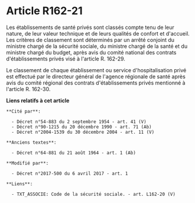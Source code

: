 # Article R162-21

Les établissements de santé privés sont classés compte tenu de leur nature, de leur valeur technique et de leurs qualités de
confort et d'accueil. Les critères de classement sont déterminés par un arrêté conjoint du ministre chargé de la sécurité
sociale, du ministre chargé de la santé et du ministre chargé du budget, après avis du comité national des contrats
d'établissements privés visé à l'article R. 162-29.

Le classement de chaque établissement ou service d'hospitalisation privé est effectué par le directeur général de l'agence
régionale de santé après avis du comité régional des contrats d'établissements privés mentionné à l'article R. 162-30.

**Liens relatifs à cet article**

	**Cité par**:

	  - Décret n°54-883 du 2 septembre 1954 - art. 41 (V)
	  - Décret n°90-1215 du 20 décembre 1990 - art. 71 (Ab)
	  - Décret n°2004-1539 du 30 décembre 2004 - art. 11 (V)

	**Anciens textes**:

	  - Décret n°64-881 du 21 août 1964 - art. 1 (Ab)

	**Modifié par**:

	  - Décret n°2017-500 du 6 avril 2017 - art. 1

	**Liens**:

	  - TXT_ASSOCIE: Code de la sécurité sociale. - art. L162-20 (V)
